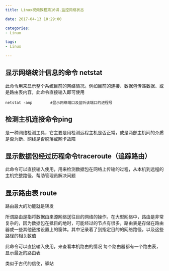 ```yaml
---
title: Linux视频教程第16讲.监控网络状态

date: 2017-04-13 10:29:00

categories:
- Linux

tags:
- Linux

---
```


## 显示网络统计信息的命令 netstat

此命令用来显示整个系统目前的网络情况。例如目前的连接、数据包传递数据、或是路由表内容，此命令直接输入即可使用

```
netstat ‐anp        #显示网络端口及监听该端口的进程号
```

## 检测主机连接命令ping

是一种网络检测工具，它主要是用检测远程主机是否正常，或是两部主机间的介质是否为断、网线是否脱落或网卡故障

## 显示数据包经过历程命令traceroute（追踪路由）

此命令可以直接输入使用，用来检测数据包在网络上传输的过程，从本机到远程的主机完整路径，帮助管理员解决问题

## 显示路由表 route 

路由最大的功能就是转发

所谓路由是指将数据由来源网络送往目的网络的操作。在大型网络中，路由是非常复杂的，因为数据包在抵目的地时，可能经过的节点有很多，路由表是存储在路由器或一些其他链接设置上的窗体。其中记录着了到指定目的的网络路径，以及这些路径的相关数值

此命令可以直接输入使用，来查看本机路由的情况 每个路由器都有一个路由表，显示最近的路由表

类似于古代的信使，驿站



